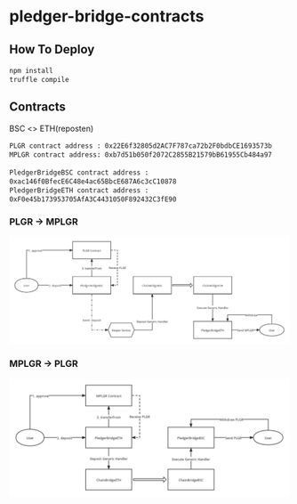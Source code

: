 # pledger-bridge-contracts

## How To Deploy
```shell 
npm install
truffle compile
```

## Contracts
BSC <> ETH(reposten)

```shell
PLGR contract address : 0x22E6f32805d2AC7F787ca72b2F0bdbCE1693573b
MPLGR contract address: 0xb7d51b050f2072C2855B21579bB61955Cb484a97

PledgerBridgeBSC contract address : 0xac146f0BfecE6C48e4ac65BbcE687A6c3cC10878
PledgerBridgeETH contract address : 0xF0e45b173953705AfA3C4431050F892432C3fE90
```

### PLGR -> MPLGR

![](./docs/plgr2mplgr.png)

### MPLGR -> PLGR

![](./docs/mplgr2plgr.png)

